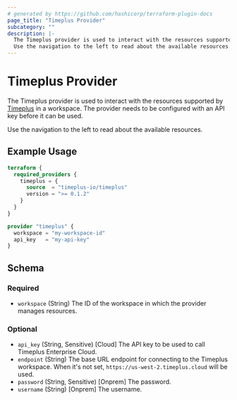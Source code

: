 ```yaml
---
# generated by https://github.com/hashicorp/terraform-plugin-docs
page_title: "Timeplus Provider"
subcategory: ""
description: |-
  The Timeplus provider is used to interact with the resources supported by Timeplus https://www.timeplus.com/ in a workspace. The provider needs to be configured with an API key before it can be used.
  Use the navigation to the left to read about the available resources.
---
```


# Timeplus Provider

The Timeplus provider is used to interact with the resources supported by [Timeplus](https://www.timeplus.com/) in a workspace. The provider needs to be configured with an API key before it can be used.

Use the navigation to the left to read about the available resources.

## Example Usage

```terraform
terraform {
  required_providers {
    timeplus = {
      source  = "timeplus-io/timeplus"
      version = ">= 0.1.2"
    }
  }
}

provider "timeplus" {
  workspace = "my-workspace-id"
  api_key   = "my-api-key"
}
```

<!-- schema generated by tfplugindocs -->
## Schema

### Required

- `workspace` (String) The ID of the workspace in which the provider manages resources.

### Optional

- `api_key` (String, Sensitive) [Cloud] The API key to be used to call Timeplus Enterprise Cloud.
- `endpoint` (String) The base URL endpoint for connecting to the Timeplus workspace. When it's not set, `https://us-west-2.timeplus.cloud` will be used.
- `password` (String, Sensitive) [Onprem] The password.
- `username` (String) [Onprem] The username.
